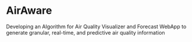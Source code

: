 # AirAware
Developing an Algorithm for Air Quality Visualizer and Forecast WebApp to generate granular, real-time, and predictive air quality information
